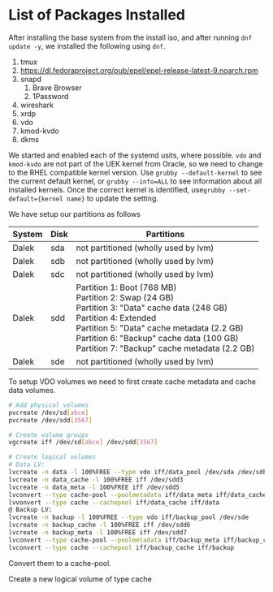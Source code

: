 # List of Packages Installed
After installing the base system from the install iso, and after running `dnf update -y`, we installed the following using `dnf`.

  1. tmux
  2. https://dl.fedoraproject.org/pub/epel/epel-release-latest-9.noarch.rpm
  3. snapd
     1. Brave Browser
     2. 1Password
  4. wireshark
  5. xrdp
  6. vdo
  7. kmod-kvdo
  8. dkms

We started and enabled each of the systemd usits, where possible.
`vdo` and `kmod-kvdo` are not part of the UEK kernel from Oracle, so we need to change to the RHEL compatible kernel version. 
Use `grubby --default-kernel` to see the current default kernel, or `grubby --info=ALL` to see information about all installed kernels.
Once the correct kernel is identified, use`grubby --set-default={kernel name}` to update the setting.

We have setup our partitions as follows

| System | Disk | Partitions                           |
|    -   |  -   |                 -                    |
| Dalek  | sda  | not partitioned (wholly used by lvm) |
| Dalek  | sdb  | not partitioned (wholly used by lvm) |
| Dalek  | sdc  | not partitioned (wholly used by lvm) |
| Dalek  | sdd  | Partition 1: Boot (768 MB)<br>Partition 2: Swap (24 GB)<br>Partition 3: "Data" cache data (248 GB)<br>Partition 4: Extended<br>Partition 5: "Data" cache metadata (2.2 GB)<br>Partition 6: "Backup" cache data (100 GB)<br>Partition 7: "Backup" cache metadata (2.2 GB)
| Dalek  | sde  | not partitioned (wholly used by lvm) |

To setup VDO volumes we need to first create cache metadata and cache data volumes.

```bash
# Add physical volumes
pvcreate /dev/sd[abce]
pvcreate /dev/sdd[3567]

# Create volume groups
vgcreate iff /dev/sd[abce] /dev/sdd[3567]

# Create logical volumes
# Data LV:
lvcreate -n data -l 100%FREE --type vdo iff/data_pool /dev/sda /dev/sdb /dev/sdc
lvcreate -n data_cache -l 100%FREE iff /dev/sdd3
lvcreate -n data_meta -l 100%FREE iff /dev/sdd5
lvconvert --type cache-pool --poolmetadata iff/data_meta iff/data_cache
lvvonvert --type cache --cachepool iff/data_cache iff/data
@ Backup LV:
lvcreate -n backup -l 100%FREE --type vdo iff/backup_pool /dev/sde
lvcreate -n backup_cache -l 100%FREE iff /dev/sdd6
lvcreate -n backup_meta -l 100%FREE iff /dev/sdd7
lvconvert --type cache-pool --poolmetadata iff/backup_meta iff/backup_cache
lvconvert --type cache --cachepool iff/backup_cache iff/backup
```

Convert them to a cache-pool.

Create a new logical volume of type cache
